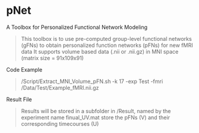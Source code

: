 # pNet
A Toolbox for Personalized Functional Network Modeling

> This toolbox is to use pre-computed group-level functional networks (gFNs) to obtain personalized function networks (pFNs) for new fMRI data
> It supports volume based data (.nii or .nii.gz) in MNI space (matrix size = 91x109x91)

Code Example
> /Script/Extract_MNI_Volume_pFN.sh -k 17 -exp Test -fmri /Data/Test/Example_fMRI.nii.gz

Result File
> Results will be stored in a subfolder in /Result, named by the experiment name
> finual_UV.mat store the pFNs (V) and their corresponding timecourses (U)
